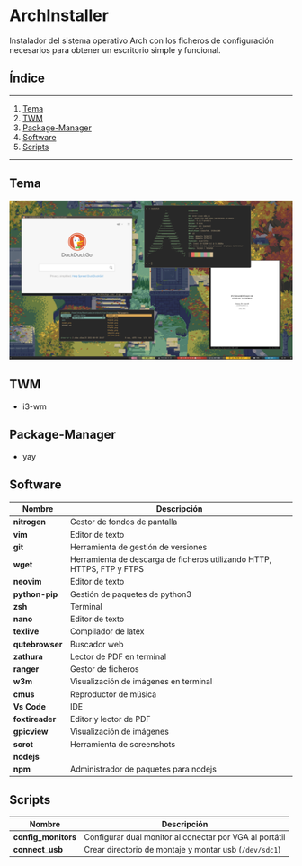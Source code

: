 # ArchInstaller

Instalador del sistema operativo Arch con los ficheros de configuración necesarios para obtener un escritorio simple y funcional.

## Índice

---

1. [Tema](#tema)
2. [TWM](#twm)
3. [Package-Manager](#package-manager)
4. [Software](#software)
5. [Scripts](#scripts)

---

## Tema 

![Example](example.png?raw=true "Title")


## TWM

- i3-wm

## Package-Manager

- yay

## Software

|Nombre |Descripción  |
--- | --- 
|**nitrogen**| Gestor de fondos de pantalla|
|**vim**| Editor de texto |
|**git**| Herramienta de gestión de versiones |
|**wget**| Herramienta de descarga de ficheros utilizando HTTP, HTTPS, FTP y FTPS |
|**neovim**| Editor de texto |
|**python-pip**| Gestión de paquetes de python3 |
|**zsh**| Terminal |
|**nano**| Editor de texto |
|**texlive**| Compilador de latex |
|**qutebrowser**| Buscador web |
|**zathura**| Lector de PDF en terminal |
|**ranger**| Gestor de ficheros |
|**w3m**| Visualización de imágenes en terminal |
|**cmus**| Reproductor de música |
|**Vs Code**| IDE |
|**foxtireader**| Editor y lector de PDF |
|**gpicview**| Visualización de imágenes |
|**scrot**| Herramienta de screenshots |
|**nodejs**||
|**npm**| Administrador de paquetes para nodejs |

## Scripts

|Nombre |Descripción  |
--- | --- 
|**config_monitors**| Configurar dual monitor al conectar por VGA al portátil |
|**connect_usb**| Crear directorio de montaje y montar usb (`/dev/sdc1`) |
